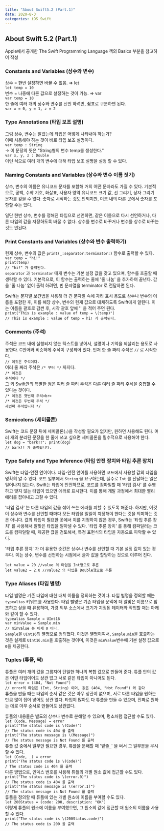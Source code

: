 ```yaml
---
title: "About Swift5.2 (Part.1)"
date: 2020-8-3
categories: iOS Swift
---
```

## About Swift 5.2 (Part.1)

Apple에서 공개한 The Swift Programming Language 책의 Basics 부분을 참고하여 작성

### Constants and Variables (상수와 변수)

상수 = 한번 설정하면 바꿀 수 없음. ⇒ let <br>
 `let temp = 10`<br>
변수 = 나중에 다른 값으로 설정하는 것이 가능. ⇒ var<br>
 `var temp = 10`<br>
한 줄에 여러 개의 상수와 변수를 선언 하려면, 쉼표로 구분하면 된다.<br>
`var x = 0, y = 1, z = 2`<br>

### Type Annotations (타입 보조 설명)

그럼 상수, 변수는 알겠는데 타입은 어떻게 나타내야 하는가?<br>
이때 사용해야 하는 것이 바로 타입 보조 설명이다.<br>
`var temp : String` <br>
→ 이 문장의 뜻은 "String형의 변수 temp를 생성한다."<br>
`var x, y, z : Double`<br>
이런 식으로 여러 개의 변수에 대해 타입 보조 설명을 설정 할 수 있다.

### Naming Constants and Variables (상수와 변수 이름 짓기)

상수, 변수의 이름은 유니코드 문자를 포함해 거의 어떤 문자라도 가질 수 있다.
기본적으로, 공백, 수학 기호, 화살표, 사용자 영역 유니코드 크기 값, 선 그리기, 상자 그리기 문자를 갖을 수 없다. 숫자로 시작하는 것도 안되지만, 이름 내의 다른 곳에서 숫자를 포함할 수는 있다.<br>

일단 한번 상수, 변수를 정해진 타입으로 선언하면, 같은 이름으로 다시 선언하거나, 다른 타입의 값을 저장하도록 바꿀 수 없다. 상수를 변수로 바꾸거나 변수를 상수로 바꾸는 것도 안된다.

### Print Constants and Variables (상수와 변수 출력하기)

현재 상수, 변수의 값은 `print(_:separator:terminator:)` 함수로 출력할 수 있다.<br>
`var temp = "hi!"`<br>
`print(temp)`<br>
`// "hi!" 가 출력된다.`<br>
`separator` 과 `terminator` 매개 변수는 기본 설정 값을 갖고 있으며, 함수를 호출할 때 생략할 수 있다. 기본적으로, 이 함수는 출력하는 줄에 '줄 나눔' 을 추가하여 끝낸다. 값을 '줄 나눔' 없이 출력 하려면, 빈 문자열을 terminator 로 전달하면 된다.<br>

Swift는 문자열 보간법을 사용해 더 긴 문자열 속에 자리 표시 용도로 상수나 변수의 이름을 포함한 후, 이를 해당 상수, 변수의 현재 값으로 대체하도록 Swift에게 알린다. 이는 이름을 괄호로 감싼 후, 시작 괄호 앞에 '\' 을 적어 주면 된다.<br>
`print("This is example : value of temp = \(temp)")`<br>
`// This is example : value of temp = hi! 가 출력된다.`<br>

### Comments (주석)

주석은 코드 내에 실행되지 않는 텍스트를 넣어서, 설명이나 기억을 되살리는 용도로 사용한다.
C언어와 비슷하게 주석이 구성되어 있다. 먼저 한 줄 짜리 주석은 `//` 로 시작한다.<br>
`// 이것은 주석이다.`<br>
여러 줄 짜리 주석은 `/* 부터 */` 까지다.<br>
`/* 이것은`<br>
`주석이다 */`<br>
그 외 Swift만의 특별한 점은 여러 줄 짜리 주석은 다른 여러 줄 짜리 주석을 중첩할 수 있다는 것이다.<br>
`/* 이것은 첫번째 주석<br>`<br>
`/* 이것은 두번째 주석 */`<br>
`세번째 주석입니다 */`<br>

### Semicolons (세미콜론)

Swift는 코드 문장 뒤에 세미콜론(`;`)을 작성할 필요가 없지만, 원하면 사용해도 된다.
여러 개의 분리된 문장을 한 줄에 쓰고 싶으면 세미콜론을 필수적으로 사용해야 한다.<br>
`let dog = "bark!!"; print(dog)`<br>
`// bark!! 가 출력됩니다.`<br>

### Type Safety and Type Inference (타입 안전 장치와 타입 추론 장치)

Swift는 타입-안전 언어이다. 타입-안전 언어를 사용하면 코드에서 사용할 값의 타입을 명확히 알 수 있다. 코드 일부에서 `String` 을 요구하는데, 실수로 `Int` 를 전달하는 일은 일어나지 않는다.
Swift는 타입에 안전하므로, 코드를 컴파일할 때 '타입 검사' 를 수행하고 맞지 않는 타입이 있으면 에러로 표시한다. 이를 통해 개발 과정에서 최대한 빨리 에러를 잡아내고 고칠 수 있다.<br>

'타입 검사' 는 다른 타입의 값을 섞어 쓰는 에러를 피할 수 있도록 해준다. 하지만, 이것이 상수와 변수를 선언할 때마다 모든 타입을 일일이 지정해야 한다는 것을 의미하는 것은 아니다. 값의 타입이 필요한 곳에서 이를 지정하지 않은 경우, Swift는 '타입 추론 장치' 를 사용해서 알맞은 타입을 알아낼 수 있다. 
'타입 추론 장치' 를 통해 컴파일러는 코드를 컴파일할 때, 제공한 값을 검토해서, 특정 표현식의 타입을 자동으로 파악할 수 있다.<br>

'타입 추론 장치' 가 더 유용한 순간은 상수나 변수를 선언할 때 기본 설정 값이 있는 경우다. 이는 상수, 변수를 선언하는 시점에서 글자 값을 할당하는 것으로 이루어 진다.<br>

`let value = 20 //value 의 타입을 Int형으로 추론`<br>
`let value2 = 2.0 //value2 의 타입을 Double형으로 추론`<br>

### Type Aliases (타입 별명)

타입 별명은 기존 타입에 대한 대체 이름을 정의하는 것이다. 타입 별명을 정의할 때는 `typealias` 키워드를 사용한다.
타입 별명은 기존 타입을 문맥에 더 알맞은 이름으로 참조하고 싶을 때 유용하며, 가령 외부 소스에서 크기가 지정된 데이터와 작업할 때는 아래와 같이 할 수 있다.<br>
`typealias Sample = UInt16`<br>
`var minValue = Sample.min`<br>
`// minValue 는 이제 0 이다.`<br>
`Sample`을 `UInt16`의 별명으로 정의했다. 이것은 별명이여서, `Sample.min`을 호출하는 것은 실제로 `UInt16.min`을 호출하는 것이며, 이것은 `minValue`변수에 기본 설정 값으로 `0`을 제공한다.<br>

### Tuples (튜플, 짝)

튜플은 여러 개의 값을 그룹지어 단일한 하나의 복합 값으로 만들어 준다. 튜플 안의 값은 어떤 타입이어도 상관 없고 서로 같은 타입이 아니어도 된다. <br>
`let error = (404, "Not Found")`<br>
`// error의 타입은 (Int, String) 이며, 값은 (404, "Not Found") 와 같다`<br>
튜플을 만들 때는 타입의 순서 같은 것은 아무 상관이 없으며, 서로 다른 타입을 원하는 만큼 많이 집어 넣어도 상관 없다. 타입이 많아도 다 튜플을 만들 수 있으며, 진짜로 원하는 데로 아무 순서로 만들어도 상관없다.<br>

튜플의 내용물은 별도의 상수나 변수로 분해할 수 있으며, 평소처럼 접근할 수도 있다.<br>
`let (Code, Message) = error`<br>
`print("The status code is \(Code)")`<br>
`// The status code is 404 를 출력`<br>
`print("The status message is \(Message)")`<br>
`// The status message is Not Found 를 출력`<br>
튜플 값 중에서 일부만 필요한 경우, 튜플을 분해할 때 '밑줄`_`' 을 써서 그 일부분을 무시할 수 있다.<br>
`let (Code, _) = error`<br>
`print("The status code is \(Code)")`<br>
`/ The status code is 404 를 출력`<br>
다른 방법으로, 인덱스 번호를 사용해 튜플의 개별 원소 값에 접근할 수도 있다.<br>
`print("The status code is \(error.0)")`<br>
`// The status code is 404 를 출력`<br>
`print("The status message is \(error.1)")`<br>
`// The status message is Not Found 를 출력`<br>
튜플을 정의할 때 튜플에 있는 개별 원소에 이름을 부여할 수도 있다.<br>
`let 200Status = (code: 200, description: "OK")`<br>
이렇게 튜플의 원소에 이름을 부여했으면, 그 원소의 값에 접근할 때 원소의 이름을 사용할 수 있다.<br>
`print("The status code is \(200Status.code)")`<br>
`// The status code is 200 을 출력`<br>
